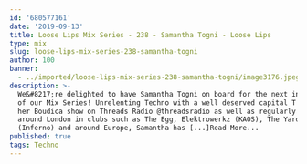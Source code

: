 ```yaml
---
id: '680577161'
date: '2019-09-13'
title: Loose Lips Mix Series - 238 - Samantha Togni - Loose Lips
type: mix
slug: loose-lips-mix-series-238-samantha-togni
author: 100
banner:
  - ../imported/loose-lips-mix-series-238-samantha-togni/image3176.jpeg
description: >-
  We&#8217;re delighted to have Samantha Togni on board for the next instalment
  of our Mix Series! Unrelenting Techno with a well deserved capital T! Running
  her Boudica show on Threads Radio @threadsradio as well as regularly playing
  around London in clubs such as The Egg, Elektrowerkz (KAOS), The Yard
  (Inferno) and around Europe, Samantha has [...]Read More...
published: true
tags: Techno
---
```

